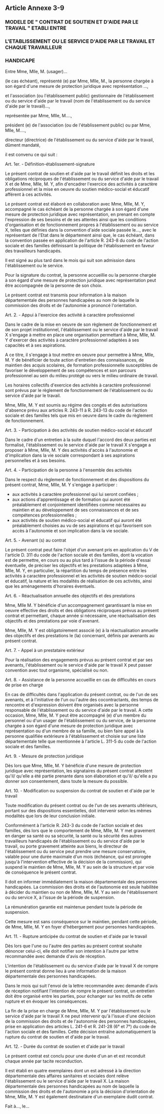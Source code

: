 ## Article Annexe 3-9


### MODELE DE " CONTRAT DE SOUTIEN ET D'AIDE PAR LE TRAVAIL " ETABLI ENTRE

### L'ETABLISSEMENT OU LE SERVICE D'AIDE PAR LE TRAVAIL ET CHAQUE TRAVAILLEUR

### HANDICAPE

Entre Mme, Mlle, M. (usager)...

(le cas échéant), représenté (e) par Mme, Mlle, M., la personne chargée à son égard d'une mesure de
protection juridique avec représentation ...,

et l'association (ou l'établissement public) gestionnaire de l'établissement ou du service d'aide par le travail
(nom de l'établissement ou du service d'aide par le travail)...,

représentée par Mme, Mlle, M....,

président (e) de l'association (ou de l'établissement public) ou par Mme, Mlle, M....,

directeur (directrice) de l'établissement ou du service d'aide par le travail, dûment mandaté,

il est convenu ce qui suit :

Art. 1er. - Définition-établissement-signature

Le présent contrat de soutien et d'aide par le travail définit les droits et les obligations réciproques de
l'établissement ou du service d'aide par le travail X et de Mme, Mlle, M. Y, afin d'encadrer l'exercice des
activités à caractère professionnel et la mise en oeuvre du soutien médico-social et éducatif afférent à ces
activités.

Le présent contrat est élaboré en collaboration avec Mme, Mlle, M. Y, accompagné le cas échéant de la
personne chargée à son égard d'une mesure de protection juridique avec représentation, en prenant en compte
l'expression de ses besoins et de ses attentes ainsi que les conditions d'organisation et de fonctionnement
propres à l'établissement ou au service X, telles que définies dans la convention d'aide sociale passée le...,
avec le représentant de l'Etat dans le département ainsi que, le cas échéant, dans la convention passée
en application de l'article R. 243-8 du code de l'action sociale et des familles définissant la politique de
l'établissement en faveur des travailleurs handicapés.

Il est signé au plus tard dans le mois qui suit son admission dans l'établissement ou le service.

Pour la signature du contrat, la personne accueillie ou la personne chargée à son égard d'une mesure de
protection juridique avec représentation peut être accompagnée de la personne de son choix.

Le présent contrat est transmis pour information à la maison départementale des personnes handicapées au
nom de laquelle la commission des droits et de l'autonomie a prononcé l'orientation.

Art. 2. - Appui à l'exercice des activité à caractère professionnel

Dans le cadre de la mise en oeuvre de son règlement de fonctionnement et de son projet institutionnel,
l'établissement ou le service d'aide par le travail X s'engage à mettre en place une organisation permettant
à Mme, Mlle, M. Y d'exercer des activités à caractère professionnel adaptées à ses capacités et à ses
aspirations.


A ce titre, il s'engage à tout mettre en oeuvre pour permettre à Mme, Mlle, M. Y de bénéficier de toute action
d'entretien des connaissances, de maintien des acquis scolaires, de formation professionnelle susceptibles de
favoriser le développement de ses compétences et son parcours professionnel au sein du milieu protégé ou
vers le milieu ordinaire de travail.

Les horaires collectifs d'exercice des activités à caractère professionnel sont prévus par le règlement de
fonctionnement de l'établissement ou du service d'aide par le travail.

Mme, Mlle, M. Y est soumis au régime des congés et des autorisations d'absence prévu aux articles R.
243-11 à R. 243-13 du code de l'action sociale et des familles tels que mis en oeuvre dans le cadre du
règlement de fonctionnement.

Art. 3. - Participation à des activités de soutien médico-social et éducatif

Dans le cadre d'un entretien à la suite duquel l'accord des deux parties est formalisé, l'établissement ou le
service d'aide par le travail X s'engage a proposer à Mme, Mlle, M. Y des activités d'accès à l'autonomie et
d'implication dans la vie sociale correspondant à ses aspirations personnelles et à ses besoins.

Art. 4. - Participation de la personne à l'ensemble des activités

Dans le respect du règlement de fonctionnement et des dispositions du présent contrat, Mme, Mlle, M. Y
s'engage à participer :

- aux activités à caractère professionnel qui lui seront confiées ;
- aux actions d'apprentissage et de formation qui auront été préalablement et conjointement identifiées
comme nécessaires au maintien et au développement de ses connaissances et de ses compétences
professionnelles ;
- aux activités de soutien médico-social et éducatif qui auront été préalablement choisies au vu de ses
aspirations et qui favorisent son accès à l'autonomie et son implication dans la vie sociale.

Art. 5. - Avenant (s) au contrat

Le présent contrat peut faire l'objet d'un avenant pris en application du V de l'article D. 311 du code de
l'action sociale et des familles, dont la vocation est de permettre, en cours ou au plus tard à l'issue de la
période d'essai éventuelle, de préciser les objectifs et les prestations adaptées à Mme, Mlle, M. Y, en
particulier, la répartition du temps de présence entre les activités à caractère professionnel et les activités
de soutien médico-social et éducatif, la nature et les modalités de réalisation de ces activités, ainsi que les
aménagements d'horaires éventuels.

Art. 6. - Réactualisation annuelle des objectifs et des prestations

Mme, Mlle M. Y bénéficie d'un accompagnement garantissant la mise en oeuvre effective des droits
et des obligations réciproques prévus au présent contrat et permettant, chaque année si nécessaire, une
réactualisation des objectifs et des prestations par voie d'avenant.


Mme, Mlle, M. Y est obligatoirement associé (e) à la réactualisation annuelle des objectifs et des prestations
le (la) concernant, définis par avenants au présent contrat.

Art. 7. - Appel à un prestataire extérieur

Pour la réalisation des engagements prévus au présent contrat et par ses avenants, l'établissement ou le
service d'aide par le travail X peut passer convention avec tout organisme, spécialisé ou non.

Art. 8. - Assistance de la personne accueillie en cas de difficultés en cours de prise en charge

En cas de difficultés dans l'application du présent contrat, ou de l'un de ses avenants, et à l'initiative de
l'un ou l'autre des cocontractants, des temps de rencontre et d'expression doivent être organisés avec la
personne responsable de l'établissement ou du service d'aide par le travail. A cette occasion, Mme, Mlle, M.
Y peut être accompagné (e) d'un membre du personnel ou d'un usager de l'établissement ou du service, de
la personne chargée à son égard d'une mesure de protection juridique avec représentation ou d'un membre
de sa famille, ou bien faire appel à la personne qualifiée extérieure à l'établissement et choisie sur une liste
départementale telle que mentionnée à l'article L. 311-5 du code de l'action sociale et des familles.

Art. 9. - Mesure de protection juridique

Dès lors que Mme, Mlle, M. Y bénéficie d'une mesure de protection juridique avec représentation, les
signataires du présent contrat attestent qu'il/ qu'elle a été partie prenante dans son élaboration et qu'il/ qu'elle
a pu donner son consentement, dans toute la mesure du possible.

Art. 10. - Modification ou suspension du contrat de soutien et d'aide par le travail

Toute modification du présent contrat ou de l'un de ses avenants ultérieurs, portant sur des dispositions
essentielles, doit intervenir selon les mêmes modalités que lors de leur conclusion initiale.

Conformément à l'article R. 243-3 du code de l'action sociale et des familles, dès lors que le comportement
de Mme, Mlle, M. Y met gravement en danger sa santé ou sa sécurité, la santé ou la sécurité des autres
travailleurs handicapés de l'établissement ou du service d'aide par le travail, ou porte gravement atteinte aux
biens, le directeur de l'établissement ou du service peut prendre une mesure conservatoire, valable pour une
durée maximale d'un mois (échéance, qui est prorogée jusqu'à l'intervention effective de la décision de la
commission), qui suspend le maintien de Mme, Mlle, M. Y au sein de la structure et par voie de conséquence
le présent contrat.

Il doit en informer immédiatement la maison départementale des personnes handicapées. La commission
des droits et de l'autonomie est seule habilitée à décider du maintien ou non de Mme, Mlle, M. Y au sein de
l'établissement ou du service X, à l'issue de la période de suspension.

La rémunération garantie est maintenue pendant toute la période de suspension.

Cette mesure est sans conséquence sur le maintien, pendant cette période, de Mme, Mlle, M. Y en foyer
d'hébergement pour personnes handicapées.


Art. 11. - Rupture anticipée du contrat de soutien et d'aide par le travail

Dès lors que l'une ou l'autre des parties au présent contrat souhaite dénoncer celui-ci, elle doit notifier son
intention à l'autre par lettre recommandée avec demande d'avis de réception.

L'intention de l'établissement ou du service d'aide par le travail X de rompre le présent contrat donne lieu à
une information de la maison départementale des personnes handicapées.

Dans le mois qui suit l'envoi de la lettre recommandée avec demande d'avis de réception notifiant l'intention
de rompre le présent contrat, un entretien doit être organisé entre les parties, pour échanger sur les motifs de
cette rupture et en évoquer les conséquences.

La fin de la prise en charge de Mme, Mlle, M. Y par l'établissement ou le service d'aide par le travail X
ne peut intervenir qu'à l'issue d'une décision de la commission des droits et de l'autonomie des personnes
handicapées, prise en application des articles L. 241-6 et R. 241-28 (6° et 7°) du code de l'action sociale et
des familles. Cette décision entraîne automatiquement la rupture du contrat de soutien et d'aide par le travail.

Art. 12. - Durée du contrat de soutien et d'aide par le travail

Le présent contrat est conclu pour une durée d'un an et est reconduit chaque année par tacite reconduction.

Il est établi en quatre exemplaires dont un est adressé à la direction départementale des affaires sanitaires
et sociales dont relève l'établissement ou le service d'aide par le travail X. La maison départementale des
personnes handicapées au nom de laquelle la commission des droits et de l'autonomie a pris la décision
d'orientation de Mme, Mlle, M. Y est également destinataire d'un exemplaire dudit contrat.

Fait à..., le...

